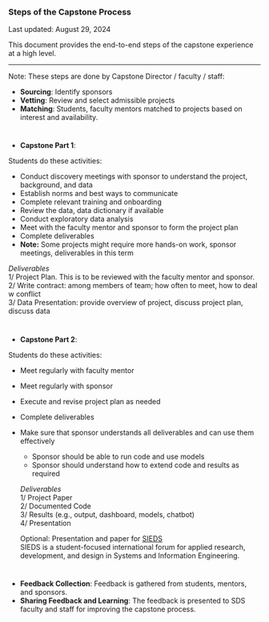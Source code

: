 ### Steps of the Capstone Process
Last updated: August 29, 2024

This document provides the end-to-end steps of the capstone experience at a high level.

---

Note: These steps are done by Capstone Director / faculty / staff:  
- **Sourcing**: Identify sponsors
- **Vetting**: Review and select admissible projects  
- **Matching**: Students, faculty mentors matched to projects based on interest and availability.

#

- **Capstone Part 1**:

Students do these activities:
  - Conduct discovery meetings with sponsor to understand the project, background, and data
  - Establish norms and best ways to communicate
  - Complete relevant training and onboarding
  - Review the data, data dictionary if available
  - Conduct exploratory data analysis
  - Meet with the faculty mentor and sponsor to form the project plan
  - Complete deliverables
  - **Note:** Some projects might require more hands-on work, sponsor meetings, deliverables in this term

  *Deliverables*  
  1/ Project Plan. This is to be reviewed with the faculty mentor and sponsor.  
  2/ Write contract: among members of team; how often to meet, how to deal w conflict  
  3/ Data Presentation: provide overview of project, discuss project plan, discuss data  

#

- **Capstone Part 2**: 

Students do these activities:
- Meet regularly with faculty mentor
- Meet regularly with sponsor
- Execute and revise project plan as needed  
- Complete deliverables
- Make sure that sponsor understands all deliverables and can use them effectively
  - Sponsor should be able to run code and use models
  - Sponsor should understand how to extend code and results as required 

  *Deliverables*  
  1/ Project Paper  
  2/ Documented Code  
  3/ Results (e.g., output, dashboard, models, chatbot)  
  4/ Presentation  

  Optional: Presentation and paper for [SIEDS](https://engineering.virginia.edu/ieee-sieds)  
  SIEDS is a student-focused international forum for applied research, development, and design in Systems and Information Engineering. 

#

- **Feedback Collection**: Feedback is gathered from students, mentors, and sponsors.  
- **Sharing Feedback and Learning**: The feedback is presented to SDS faculty and staff for improving the capstone process.

#
